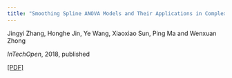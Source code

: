 ```yaml
---
title: "Smoothing Spline ANOVA Models and Their Applications in Complex and Massive Datasets"
---
```


Jingyi Zhang, Honghe Jin, Ye Wang, Xiaoxiao Sun, Ping Ma and Wenxuan Zhong

*InTechOpen*, 2018, published

[[PDF]](http://joyeecat.github.io/files/Smoothing.pdf)
